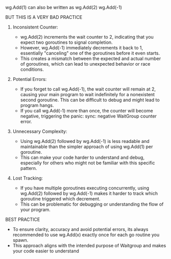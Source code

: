 wg.Add(1)
can also be written as
wg.Add(2)
wg.Add(-1)

BUT THIS IS A VERY BAD PRACTICE

1. Inconsistent Counter:

   - wg.Add(2) increments the wait counter to 2, indicating that you expect two goroutines to signal completion.
   - However, wg.Add(-1) immediately decrements it back to 1, essentially "canceling" one of the goroutines before it even starts.
   - This creates a mismatch between the expected and actual number of goroutines, which can lead to unexpected behavior or race conditions.

2. Potential Errors:

   - If you forget to call wg.Add(-1), the wait counter will remain at 2, causing your main program to wait indefinitely for a nonexistent second goroutine. This can be difficult to debug and might lead to program hangs.
   - If you call wg.Add(-1) more than once, the counter will become negative, triggering the panic: sync: negative WaitGroup counter error.

3. Unnecessary Complexity:

   - Using wg.Add(2) followed by wg.Add(-1) is less readable and maintainable than the simpler approach of using wg.Add(1) per goroutine.
   - This can make your code harder to understand and debug, especially for others who might not be familiar with this specific pattern.

4. Lost Tracking:
   - If you have multiple goroutines executing concurrently, using wg.Add(2) followed by wg.Add(-1) makes it harder to track which goroutine triggered which decrement.
   - This can be problematic for debugging or understanding the flow of your program.

BEST PRACTICE 
- To ensure clarity, accuracy and avoid potential errors, its always recommended to use
wg.Add(x) exactly once for each go routine you spawn. 
- This approach aligns with the intended purpose of Waitgroup and makes your code easier to understand
